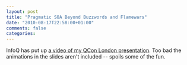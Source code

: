 ```yaml
---
layout: post
title: "Pragmatic SOA Beyond Buzzwords and Flamewars"
date: "2010-08-17T22:58:00+01:00"
comments: false
categories: 
---
```


<p>InfoQ has put up <a href="http://www.infoq.com/presentations/Pragmatic-SOA">a video of my QCon London presentation</a>. Too bad the animations in the slides aren't included -- spoils some of the fun. </p>


